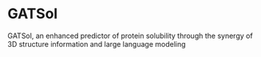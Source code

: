 # GATSol
GATSol, an enhanced predictor of protein solubility through the synergy of 3D structure information and large language modeling
